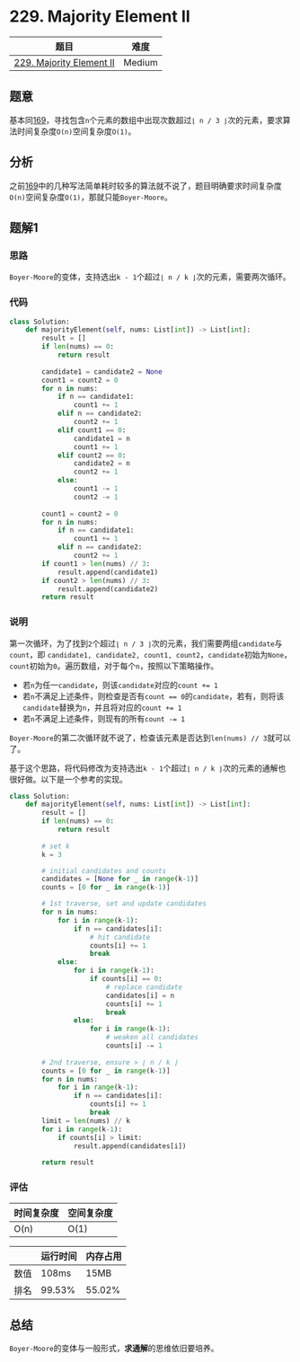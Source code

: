 # 229. Majority Element II

| 题目 | 难度 |
| ---- | ---- |
| [229. Majority Element II](https://leetcode.com/problems/majority-element-ii/) | Medium |

## 题意

基本同[169](169.md)，寻找包含`n`个元素的数组中出现次数超过`⌊ n / 3 ⌋`次的元素，要求算法时间复杂度`O(n)`空间复杂度`O(1)`。

## 分析

之前[169](169.md)中的几种写法简单耗时较多的算法就不说了，题目明确要求时间复杂度`O(n)`空间复杂度`O(1)`，那就只能`Boyer-Moore`。

## 题解1

### 思路

`Boyer-Moore`的变体，支持选出`k - 1`个超过`⌊ n / k ⌋`次的元素，需要两次循环。

### 代码

```python
class Solution:
    def majorityElement(self, nums: List[int]) -> List[int]:
        result = []
        if len(nums) == 0:
            return result
        
        candidate1 = candidate2 = None
        count1 = count2 = 0
        for n in nums:
            if n == candidate1:
                count1 += 1
            elif n == candidate2:
                count2 += 1
            elif count1 == 0:
                candidate1 = n
                count1 += 1
            elif count2 == 0:
                candidate2 = n
                count2 += 1
            else:
                count1 -= 1
                count2 -= 1
        
        count1 = count2 = 0
        for n in nums:
            if n == candidate1:
                count1 += 1
            elif n == candidate2:
                count2 += 1
        if count1 > len(nums) // 3:
            result.append(candidate1)
        if count2 > len(nums) // 3:
            result.append(candidate2)
        return result
```

### 说明

第一次循环，为了找到`2`个超过`⌊ n / 3 ⌋`次的元素，我们需要两组`candidate`与`count`，即 `candidate1, candidate2, count1, count2`，`candidate`初始为`None`，`count`初始为`0`。遍历数组，对于每个`n`，按照以下策略操作。

- 若`n`为任一`candidate`，则该`candidate`对应的`count += 1`
- 若`n`不满足上述条件，则检查是否有`count == 0`的`candidate`，若有，则将该`candidate`替换为`n`，并且将对应的`count += 1`
- 若`n`不满足上述条件，则现有的所有`count -= 1`

`Boyer-Moore`的第二次循环就不说了，检查该元素是否达到`len(nums) // 3`就可以了。

基于这个思路，将代码修改为支持选出`k - 1`个超过`⌊ n / k ⌋`次的元素的通解也很好做。以下是一个参考的实现。

```python
class Solution:
    def majorityElement(self, nums: List[int]) -> List[int]:
        result = []
        if len(nums) == 0:
            return result
        
        # set k
        k = 3

        # initial candidates and counts
        candidates = [None for _ in range(k-1)]
        counts = [0 for _ in range(k-1)]

        # 1st traverse, set and update candidates
        for n in nums:
            for i in range(k-1):
                if n == candidates[i]:
                    # hit candidate
                    counts[i] += 1
                    break
            else:
                for i in range(k-1):
                    if counts[i] == 0:
                        # replace candidate
                        candidates[i] = n
                        counts[i] += 1
                        break
                else:
                    for i in range(k-1):
                        # weaken all candidates
                        counts[i] -= 1
        
        # 2nd traverse, ensure > ⌊ n / k ⌋
        counts = [0 for _ in range(k-1)]
        for n in nums:
            for i in range(k-1):
                if n == candidates[i]:
                    counts[i] += 1
                    break
        limit = len(nums) // k
        for i in range(k-1):
            if counts[i] > limit:
                result.append(candidates[i])
        
        return result
```

### 评估

| 时间复杂度 | 空间复杂度 |
| ---- | ---- |
| O(n) | O(1) |

| | 运行时间 | 内存占用 |
| ---- | ---- | ---- |
| 数值 | 108ms | 15MB |
| 排名 | 99.53% | 55.02% |

## 总结

`Boyer-Moore`的变体与一般形式，**求通解**的思维依旧要培养。
